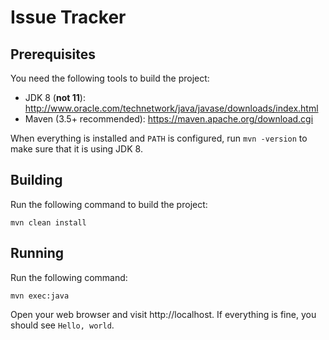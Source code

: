 Issue Tracker
==============================================
## Prerequisites
You need the following tools to build the project:
  * JDK 8 (**not 11**): http://www.oracle.com/technetwork/java/javase/downloads/index.html
  * Maven (3.5+ recommended): https://maven.apache.org/download.cgi
  
When everything is installed and `PATH` is configured, run `mvn -version` to make sure that it is using JDK 8.

## Building
Run the following command to build the project:
```
mvn clean install
```

## Running
Run the following command:
```
mvn exec:java
```

Open your web browser and visit http://localhost. If everything is fine, you should see `Hello, world`.
